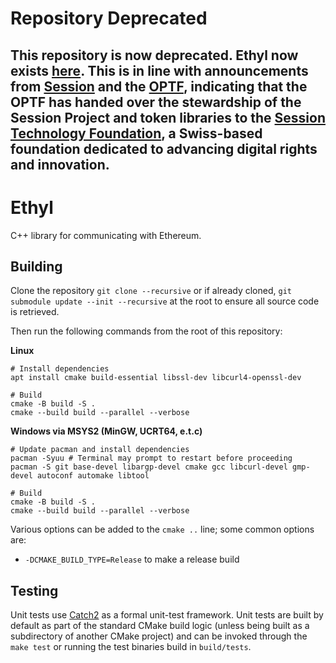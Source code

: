# Repository Deprecated
## This repository is now deprecated. Ethyl now exists [here](https://github.com/session-foundation/ethyl). This is in line with announcements from [Session](https://getsession.org/blog/introducing-the-session-technology-foundation) and the [OPTF](https://optf.ngo/blog/the-optf-and-session), indicating that the OPTF has handed over the stewardship of the Session Project and token libraries to the [Session Technology Foundation](https://session.foundation), a Swiss-based foundation dedicated to advancing digital rights and innovation.

# Ethyl

C++ library for communicating with Ethereum.

## Building

Clone the repository `git clone --recursive` or if already cloned, `git
submodule update --init --recursive` at the root to ensure all source code is
retrieved.

Then run the following commands from the root of this repository:

**Linux**

```
# Install dependencies
apt install cmake build-essential libssl-dev libcurl4-openssl-dev

# Build
cmake -B build -S .
cmake --build build --parallel --verbose
```

**Windows via MSYS2 (MinGW, UCRT64, e.t.c)**

```
# Update pacman and install dependencies
pacman -Syuu # Terminal may prompt to restart before proceeding
pacman -S git base-devel libargp-devel cmake gcc libcurl-devel gmp-devel autoconf automake libtool

# Build
cmake -B build -S .
cmake --build build --parallel --verbose
```

Various options can be added to the `cmake ..` line; some common options are:
- `-DCMAKE_BUILD_TYPE=Release` to make a release build

## Testing

Unit tests use [Catch2](https://github.com/catchorg/Catch2) as a formal
unit-test framework. Unit tests are built by default as part of the standard
CMake build logic (unless being built as a subdirectory of another CMake
project) and can be invoked through the `make test` or running the test binaries
build in `build/tests`.
